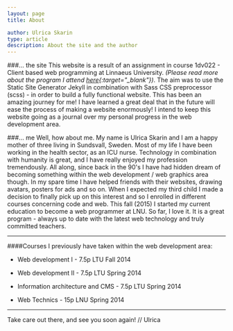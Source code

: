 ```yaml
---
layout: page
title: About

author: Ulrica Skarin
type: article
description: About the site and the author 
---
```


###... the site
This website is a result of an assignment in course 1dv022 - Client based web programming at Linnaeus University. 
*(Please read more about the program I attend [here](https://coursepress.lnu.se/program/webbprogrammerare/){:target="_blank"})*.
The aim was to use the Static Site Generator Jekyll in combination with Sass CSS preprocessor (scss) - in order to build a fully functional
website. This has been an amazing journey for me! I have learned a great deal that in the future will ease the process
of making a website enormously! I intend to keep this website going as a journal over my personal progress in the web development
area.

###... me
Well, how about me. My name is Ulrica Skarin and I am a happy mother of three living in Sundsvall, Sweden. Most of my life
I have been working in the health sector, as an ICU nurse. Technology in combination with humanity is great, and I have
really enjoyed my profession tremendously. All along, since back in the 90's I have had hidden dream of becoming something
within the web development / web graphics area though. In my spare time I have helped friends with their websites, drawing
avatars, posters for ads and so on. When I expected my third child I made a decision to finally pick up on this interest and
so I enrolled in different courses concerning code and web. This fall (2015) I started my current education to become
a web programmer at LNU. So far, I love it. It is a great program - always up to date with the latest web technology and
truly committed teachers.


* * *


####Courses I previously have taken within the web development area:

- Web development I  - 7.5p LTU Fall 2014

- Web development II - 7.5p LTU Spring 2014

- Information architecture and CMS - 7.5p LTU Spring 2014

- Web Technics - 15p LNU Spring 2014

* * *

Take care out there, and see you soon again! // Ulrica

